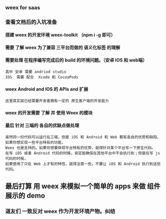 ### weex for saas


### 查看文档后的入坑准备

#### 搭建 weex 的开发环境  weex-toolkit （npm i -g 即可）

#### 需要 了解 weex 为了兼容 三平台而做的 语义化标签 的理解

#### 需要处理 在程序编写完成后的 build 的环境问题。（安卓 IOS 和 web端）

    其中 安卓 需要 andriod studio
    IOS  需要 配合  Xcode 和 CocoaPods

#### weex  Android and IOS 的 APIs and 扩展

    这里其实就已经需要开发者拥有一定的 原生客户端的开发能力


#### weex 的开发需要 了解 并 使用 Weex 的模块


#### 最后 针对 三端的 各自的优缺点做处理

    虽然同一份代码可以运行在三端，但是 iOS 和 Android 和 Web 都有各自的优势和缺陷，如果你想实现一些平台特有的功能，
    Weex 也是支持的。如果你想要体现平台特有的优势，就得针对某个平台写一下原生代码。
    在写 iOS 或者 Android 代码的时候，肯定能确保在其他平台中不会执行到；但是在写 js 代码的时候，
    如果使用了只在 Web 上才有的特性，就得注意一些，不要让 iOS 和 Android 执行到这些代码。

## 最后打算 用 weex 来模拟一个简单的 apps 来做 组件展示的 demo

### 道友们 一致反对 weex 作为开发环境产物。纠结